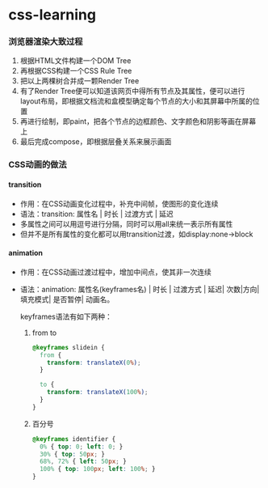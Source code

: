 # css-learning
### 浏览器渲染大致过程

1. 根据HTML文件构建一个DOM Tree
2. 再根据CSS构建一个CSS Rule Tree
3. 把以上两棵树合并成一颗Render Tree
4. 有了Render Tree便可以知道该网页中得所有节点及其属性，便可以进行layout布局，即根据文档流和盒模型确定每个节点的大小和其屏幕中所属的位置
5. 再进行绘制，即paint，把各个节点的边框颜色、文字颜色和阴影等画在屏幕上
6. 最后完成compose，即根据层叠关系来展示画面



### CSS动画的做法

#### transition

- 作用：在CSS动画变化过程中，补充中间帧，使图形的变化连续
- 语法：transition: 属性名 | 时长 | 过渡方式 | 延迟
- 多属性之间可以用逗号进行分隔，同时可以用all来统一表示所有属性
- 但并不是所有属性的变化都可以用transition过渡，如display:none->block

#### animation

- 作用：在CSS动画过渡过程中，增加中间点，使其非一次连续

- 语法：animation: 属性名(keyframes名) | 时长 | 过渡方式 | 延迟| 次数|方向| 填充模式| 是否暂停| 动画名。

  keyframes语法有如下两种：

  1. from to

     ```css
     @keyframes slidein {
       from {
         transform: translateX(0%);
       }
     
       to {
         transform: translateX(100%);
       }
     }
     ```

  2. 百分号

     ```css
     @keyframes identifier {
       0% { top: 0; left: 0; }
       30% { top: 50px; }
       68%, 72% { left: 50px; }
       100% { top: 100px; left: 100%; }
     }
     ```

     



